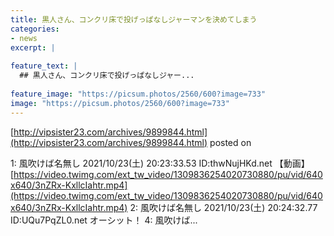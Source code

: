 ```yaml
---
title: 黒人さん、コンクリ床で投げっぱなしジャーマンを決めてしまう
categories:
- news
excerpt: |
  
feature_text: |
  ## 黒人さん、コンクリ床で投げっぱなしジャー...
  
feature_image: "https://picsum.photos/2560/600?image=733"
image: "https://picsum.photos/2560/600?image=733"
---
```


[http://vipsister23.com/archives/9899844.html](http://vipsister23.com/archives/9899844.html)
posted on 

<!--more-->

1: 風吹けば名無し 2021/10/23(土) 20:23:33.53 ID:thwNujHKd.net 【動画】[https://video.twimg.com/ext_tw_video/1309836254020730880/pu/vid/640x640/3nZRx-KxllcIahtr.mp4](https://video.twimg.com/ext_tw_video/1309836254020730880/pu/vid/640x640/3nZRx-KxllcIahtr.mp4) 2: 風吹けば名無し 2021/10/23(土) 20:24:32.77 ID:UQu7PqZL0.net オーシット！ 4: 風吹けば...
